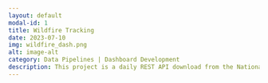 ```yaml
---
layout: default
modal-id: 1
title: Wildfire Tracking
date: 2023-07-10
img: wildfire_dash.png
alt: image-alt
category: Data Pipelines | Dashboard Development
description: This project is a daily REST API download from the National Interagency Fire Center, which tracks new fire activity to compare to prior years. Incidents are cataloged individually and stored in Snowflake for further analysis and tracking. This project was completed to help estimate the revenue trajectory YoY for fire retardant companies, as well as tanker jet companies.
---
```

